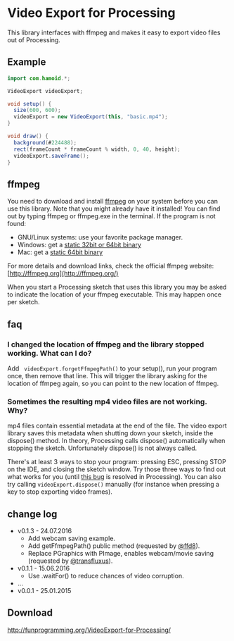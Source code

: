 # Video Export for Processing

This library interfaces with ffmpeg and makes it easy to export video files out
of Processing.

## Example

```java
import com.hamoid.*;

VideoExport videoExport;

void setup() {
  size(600, 600);
  videoExport = new VideoExport(this, "basic.mp4");
}

void draw() {
  background(#224488);
  rect(frameCount * frameCount % width, 0, 40, height);
  videoExport.saveFrame();
}
```

## ffmpeg

You need to download and install [ffmpeg](http://ffmpeg.org/) on your system before you can use this library.
Note that you might already have it installed! You can find out by typing ffmpeg or ffmpeg.exe
in the terminal. If the program is not found:

* GNU/Linux systems: use your favorite package manager.
* Windows: get a [static 32bit or 64bit binary](http://ffmpeg.zeranoe.com/builds/)
* Mac: get a [static 64bit binary](http://evermeet.cx/ffmpeg/)

For more details and download links, check the official ffmpeg website: [http://ffmpeg.org](http://ffmpeg.org/)

When you start a Processing sketch that uses this library you may be asked to indicate the location
of your ffmpeg executable. This may happen once per sketch.

## faq

### I changed the location of ffmpeg and the library stopped working. What can I do?

Add ``` videoExport.forgetFfmpegPath()``` to your setup(), run your program once, then remove that line. This will trigger the library asking for the location of ffmpeg again, so you can point to the new location of ffmpeg.

### Sometimes the resulting mp4 video files are not working. Why?

mp4 files contain essential metadata at the end of the file. The video export library saves this metadata when shutting down your sketch, inside the dispose() method. In theory, Processing calls dispose() automatically when stopping the sketch. Unfortunately dispose() is not always called. 

There's at least 3 ways to stop your program: pressing ESC, pressing STOP on the IDE, and closing the sketch window. Try those three ways to find out what works for you (until [this bug](https://github.com/processing/processing/issues/4445) is resolved in Processing). You can also try calling ```videoExport.dispose()``` manually (for instance when pressing a key to stop exporting video frames).

## change log

* v0.1.3 - 24.07.2016
  * Add webcam saving example.
  * Add getFfmpegPath() public method (requested by [@ffd8](https://github.com/ffd8)).
  * Replace PGraphics with PImage, enables webcam/movie saving (requested by [@transfluxus](https://github.com/transfluxus)).
* v0.1.1 - 15.06.2016
  * Use .waitFor() to reduce chances of video corruption.
* ...
* v0.0.1 - 25.01.2015

## Download

http://funprogramming.org/VideoExport-for-Processing/
